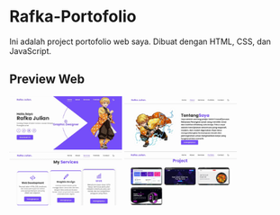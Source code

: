 # Rafka-Portofolio

Ini adalah project portofolio web saya. Dibuat dengan HTML, CSS, dan JavaScript.

## Preview Web

<img src="images/1.jpg" width="200">
<img src="images/2.jpg" width="200">
<img src="images/3.jpg" width="200">
<img src="images/4.jpg" width="200">
